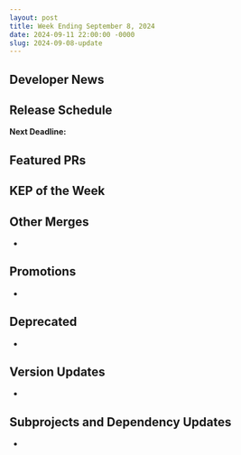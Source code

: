 ```yaml
---
layout: post
title: Week Ending September 8, 2024
date: 2024-09-11 22:00:00 -0000
slug: 2024-09-08-update
---
```


## Developer News


## Release Schedule

**Next Deadline:**


## Featured PRs


## KEP of the Week


## Other Merges

*

## Promotions

*

## Deprecated

*

## Version Updates

*

## Subprojects and Dependency Updates

*
